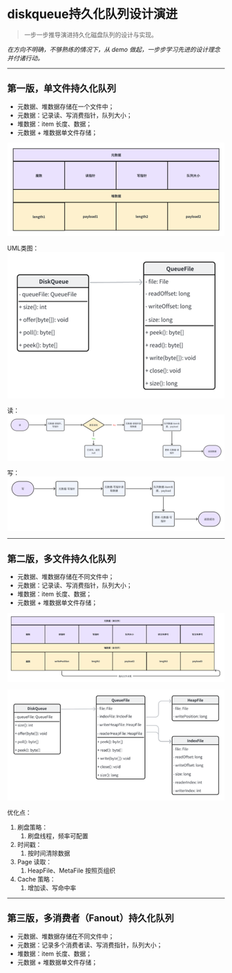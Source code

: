 # diskqueue持久化队列设计演进

> 一步一步推导演进持久化磁盘队列的设计与实现。

*在方向不明确，不够熟练的情况下，从 demo 做起，一步步学习先进的设计理念并付诸行动。*

---

## 第一版，单文件持久化队列
- 元数据、堆数据存储在一个文件中；
- 元数据：记录读、写消费指针，队列大小；
- 堆数据：item 长度、数据；
- 元数据 + 堆数据单文件存储；

![img.png](img.png)

UML类图：
![img_1.png](img_1.png)

读：
![img_2.png](img_2.png)

写：
![img_3.png](img_3.png)

---

## 第二版，多文件持久化队列
- 元数据、堆数据存储在不同文件中；
- 元数据：记录读、写消费指针，队列大小；
- 堆数据：item 长度、数据；
- 元数据 + 堆数据单文件存储；
  
![img_4.png](img_4.png)

![img_5.png](img_5.png)

优化点：
1. 刷盘策略：
   1. 刷盘线程，频率可配置
2. 时间戳：
   1. 按时间清除数据
3. Page 读取：
   1. HeapFile、MetaFile 按照页组织
4. Cache 策略：
   1. 增加读、写命中率
---

## 第三版，多消费者（Fanout）持久化队列
- 元数据、堆数据存储在不同文件中；
- 元数据：记录多个消费者读、写消费指针，队列大小；
- 堆数据：item 长度、数据；
- 元数据 + 堆数据单文件存储；

